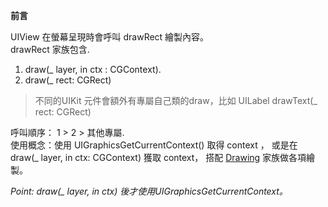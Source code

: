 
**前言**

UIView 在螢幕呈現時會呼叫 drawRect 繪製內容。   
drawRect 家族包含.   
1. draw(_ layer, in ctx : CGContext).  
2. draw(_ rect: CGRect)
> 不同的UIKit 元件會額外有專屬自己類的draw，比如 UILabel drawText(_ rect: CGRect)

呼叫順序： 1 > 2 > 其他專屬.   
使用概念：使用 UIGraphicsGetCurrentContext() 取得 context ，
或是在 draw(_ layer, in ctx: CGContext) 獲取 context，
搭配 [Drawing](https://developer.apple.com/documentation/uikit/drawing) 家族做各項繪製。 

_Point:  draw(\_ layer, in ctx) 後才使用UIGraphicsGetCurrentContext。_

